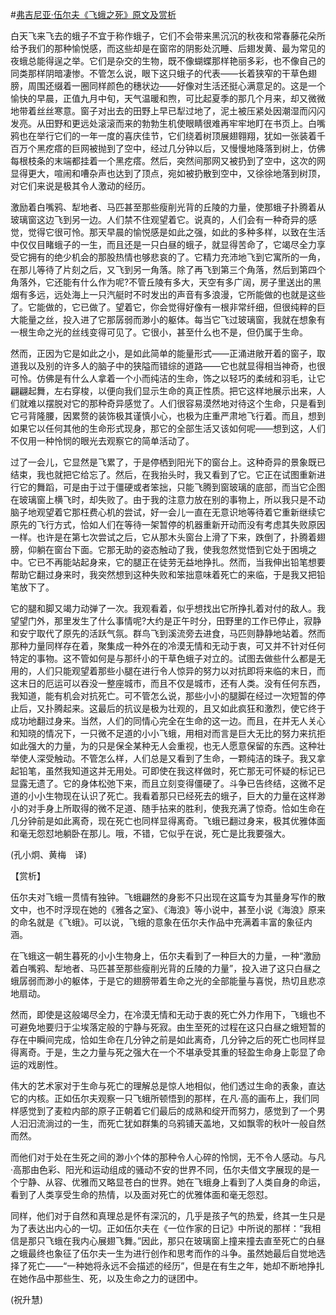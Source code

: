 #[弗吉尼亚·伍尔夫《飞蛾之死》原文及赏析](https://www.vrrw.net/wx/12520.html)

白天飞来飞去的蛾子不宜于称作蛾子，它们不会带来黑沉沉的秋夜和常春藤花朵所给予我们的那种愉悦感，而这些却是在窗帘的阴影处沉睡、后翅发黄、最为常见的夜蛾总能得逞之举。它们是杂交的生物，既不像蝴蝶那样艳丽多彩，也不像自己的同类那样阴暗凄惨。不管怎么说，眼下这只蛾子的代表——长着狭窄的干草色翅膀，周围还缀着一圈同样颜色的穗状边——好像对生活还挺心满意足的。这是一个愉快的早晨，正值九月中旬，天气温暖和煦，可比起夏季的那几个月来，却又微微地带着丝丝寒意。窗子对出去的田野上早已犁过地了，泥土被压紧处因潮湿而闪闪发亮。从田野和更远处滚滚而来的勃勃生机使眼睛很难再牢牢地盯在书页上。白嘴鸦也在举行它们的一年一度的喜庆佳节，它们绕着树顶展翅翱翔，犹如一张装着千百万个黑疙瘩的巨网被抛到了空中，经过几分钟以后，又慢慢地降落到树上，仿佛每根枝条的末端都挂着一个黑疙瘩。然后，突然间那网又被扔到了空中，这次的网显得更大，喧闹和嘈杂声也达到了顶点，宛如被扔散到空中，又徐徐地落到树顶，对它们来说是极其令人激动的经历。

激励着白嘴鸦、犁地者、马匹甚至那些瘦削光背的丘陵的力量，使那蛾子扑腾着从玻璃窗这边飞到另一边。人们禁不住观望着它。说真的，人们会有一种奇异的感觉，觉得它很可怜。那天早晨的愉悦感是如此之强，如此的多种多样，以致在生活中仅仅目睹蛾子的一生，而且还是一只白昼的蛾子，就显得苦命了，它竭尽全力享受它拥有的绝少机会的那股热情也够悲哀的了。它精力充沛地飞到它寓所的一角，在那儿等待了片刻之后，又飞到另一角落。除了再飞到第三个角落，然后到第四个角落外，它还能有什么作为呢?不管丘陵有多大，天空有多广阔，房子里送出的黑烟有多远，远处海上一只汽艇时不时发出的声音有多浪漫，它所能做的也就是这些了。它能做的，它已做了。望着它，你会觉得好像有一根非常纤细，但很纯粹的巨大能量之丝，投入进了它那孱弱而渺小的躯体。每当它飞过玻璃窗，我就在想象有一根生命之光的丝线变得可见了。它很小，甚至什么也不是，但仍属于生命。



然而，正因为它是如此之小，是如此简单的能量形式——正涌进敞开着的窗子，取道我以及别的许多人的脑子中的狭隘而错综的道路——它也就显得相当神奇，也很可怜。仿佛是有什么人拿着一个小而纯洁的生命，饰之以轻巧的柔绒和羽毛，让它翩翩起舞，左右穿梭，以便向我们显示生命的真正性质。把它这样地展示出来，人们就难以摆脱对它的那种奇异感觉了。人们很容易漠然地对待这个生命，只是看到它弓背隆腰，因累赘的装饰极其谨慎小心，也极为庄重严肃地飞行着。而且，想到如果它以任何其他的生命形式现身，那它的全部生活又该如何呢——想到这，人们不仅用一种怜悯的眼光去观察它的简单活动了。

过了一会儿，它显然是飞累了，于是停栖到阳光下的窗台上。这种奇异的景象既已结束，我也就把它给忘了。然后，在我抬头时，我又看到了它。它正在试图重新进行它的舞蹈，可是由于过于僵硬或者笨拙，只能飞腾到窗玻璃的底部，而当它企图在玻璃窗上横飞时，却失败了。由于我的注意力放在别的事物上，所以我只是不动脑子地观望着它那枉费心机的尝试，好一会儿一直在无意识地等待着它重新继续它原先的飞行方式，恰如人们在等待一架暂停的机器重新开动而没有考虑其失败原因一样。也许是在第七次尝试之后，它从那木头窗台上滑了下来，跌倒了，扑腾着翅膀，仰躺在窗台下面。它那无助的姿态触动了我，使我忽然觉悟到它处于困境之中。它已不再能站起身来，它的腿正在徒劳无益地挣扎。然而，当我伸出铅笔想要帮助它翻过身来时，我突然想到这种失败和笨拙意味着死亡的来临，于是我又把铅笔放下了。

它的腿和脚又竭力动弹了一次。我观看着，似乎想找出它所挣扎着对付的敌人。我望望门外，那里发生了什么事情呢?大约是正午时分，田野里的工作已停止，寂静和安宁取代了原先的活跃气氛。群鸟飞到溪流旁去进食，马匹则静静地站着。然而那种力量同样存在着，聚集成一种外在的冷漠无情和无动于衷，可又并不针对任何特定的事物。这不管如何是与那纤小的干草色蛾子对立的。试图去做些什么都是无用的，人们只能观望着那些小腿在进行令人惊异的努力以对抗即将来临的末日，而这末日的厄运可以吞没一整座城市，而且不仅是城市，还有人类。没有任何东西，我知道，能有机会对抗死亡。可不管怎么说，那些小小的腿脚在经过一次短暂的停止后，又扑腾起来。这最后的抗议是极为壮观的，且又如此疯狂和激烈，使它终于成功地翻过身来。当然，人们的同情心完全在生命的这一边。而且，在并无人关心和知晓的情况下，一只微不足道的小小飞蛾，用相对而言是巨大无比的努力来抗拒如此强大的力量，为的只是保全某种无人会重视，也无人愿意保留的东西。这种壮举使人深受触动。不管怎么样，人们总是又看到了生命，一颗纯洁的珠子。我又拿起铅笔，虽然我知道这并无用处。可即使在我这样做时，死亡那无可怀疑的标记已显露无遗了。它的身体松弛下来，而且立刻变得僵硬了。斗争已告终结，这微不足道的小小生物现在认识了死亡。我看着那只已经死去的蛾子，巨大的力量在这样渺小的对手身上所取得的微不足道、随手拈来的胜利，使我充满了惊奇。恰如生命在几分钟前是如此离奇，现在死亡也同样显得离奇。飞蛾已翻过身来，极其优雅体面和毫无怨怼地躺卧在那儿。哦，不错，它似乎在说，死亡是比我要强大。

(孔小炯、黄梅　译)

【赏析】

伍尔夫对飞蛾一贯情有独钟。飞蛾翩然的身影不只出现在这篇专为其量身写作的散文中，也不时浮现在她的《雅各之室》、《海浪》等小说中，甚至小说《海浪》原来的命名就是《飞蛾》。可以说，飞蛾的意象在伍尔夫作品中充满着丰富的象征内涵。

在飞蛾这一朝生暮死的小小生物身上，伍尔夫看到了一种巨大的力量，一种“激励着白嘴鸦、犁地者、马匹甚至那些瘦削光背的丘陵的力量”，投入进了这只白昼之蛾孱弱而渺小的躯体，于是它的翅膀带着生命之光的全部能量与喜悦，热切且悲凉地扇动。

然而，即使是这般竭尽全力，在冷漠无情和无动于衷的死亡外力作用下，飞蛾也不可避免地要归于尘埃落定般的宁静与死寂。由生至死的过程在这只白昼之蛾短暂的存在中瞬间完成，恰如生命在几分钟之前是如此离奇，几分钟之后的死亡也同样显得离奇。于是，生之力量与死之强大在一个不堪承受其重的轻盈生命身上彰显了命运的戏剧性。

伟大的艺术家对于生命与死亡的理解总是惊人地相似，他们透过生命的表象，直达它的内核。正如伍尔夫观察一只飞蛾所顿悟到的那样，在凡·高的画布上，我们同样感觉到了麦粒内部的原子正朝着它们最后的成熟和绽开而努力，感觉到了一个男人汩汩流淌过的一生，而死亡犹如群集的乌鸦铺天盖地，又如飘零的秋叶一般自然而然。

而他们对于处在生死之间的渺小个体的那种令人心碎的怜悯，无不令人感动。与凡·高那由色彩、阳光和运动组成的骚动不安的世界不同，伍尔夫借文字展现的是一个宁静、从容、优雅而又略显苍白的世界。她在飞蛾身上看到了人类自身的命运，看到了人类享受生命的热情，以及面对死亡的优雅体面和毫无怨怼。

同样，他们对于自然和真理总是怀有深沉的，几乎是孩子气的热爱，终其一生只是为了表达出内心的一切。正如伍尔夫在《一位作家的日记》中所说的那样：“我相信是那只飞蛾在我内心展翅飞舞。”因此，那只在玻璃窗上撞来撞去直至死亡的白昼之蛾最终也象征了伍尔夫一生为进行创作和思考而作的斗争。虽然她最后自觉地选择了死亡——“一种她将永远不会描述的经历”，但是在有生之年，她却不断地挣扎在她作品中那些生、死，以及生命之力的谜团中。

(祝升慧)

